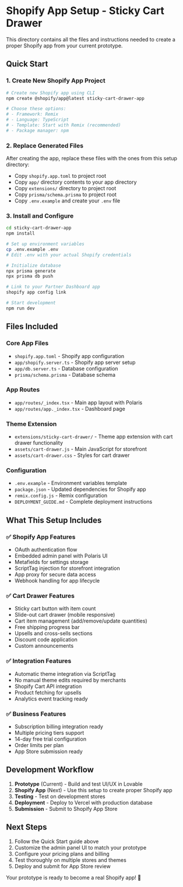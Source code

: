 # Shopify App Setup - Sticky Cart Drawer

This directory contains all the files and instructions needed to create a proper Shopify app from your current prototype.

## Quick Start

### 1. Create New Shopify App Project
```bash
# Create new Shopify app using CLI
npm create @shopify/app@latest sticky-cart-drawer-app

# Choose these options:
# - Framework: Remix
# - Language: TypeScript  
# - Template: Start with Remix (recommended)
# - Package manager: npm
```

### 2. Replace Generated Files
After creating the app, replace these files with the ones from this setup directory:

- Copy `shopify.app.toml` to project root
- Copy `app/` directory contents to your app directory
- Copy `extensions/` directory to project root
- Copy `prisma/schema.prisma` to project root
- Copy `.env.example` and create your `.env` file

### 3. Install and Configure

```bash
cd sticky-cart-drawer-app
npm install

# Set up environment variables
cp .env.example .env
# Edit .env with your actual Shopify credentials

# Initialize database
npx prisma generate
npx prisma db push

# Link to your Partner Dashboard app
shopify app config link

# Start development
npm run dev
```

## Files Included

### Core App Files
- `shopify.app.toml` - Shopify app configuration
- `app/shopify.server.ts` - Shopify app server setup
- `app/db.server.ts` - Database configuration
- `prisma/schema.prisma` - Database schema

### App Routes
- `app/routes/_index.tsx` - Main app layout with Polaris
- `app/routes/app._index.tsx` - Dashboard page

### Theme Extension
- `extensions/sticky-cart-drawer/` - Theme app extension with cart drawer functionality
- `assets/cart-drawer.js` - Main JavaScript for storefront
- `assets/cart-drawer.css` - Styles for cart drawer

### Configuration
- `.env.example` - Environment variables template
- `package.json` - Updated dependencies for Shopify app
- `remix.config.js` - Remix configuration
- `DEPLOYMENT_GUIDE.md` - Complete deployment instructions

## What This Setup Includes

### ✅ Shopify App Features
- OAuth authentication flow
- Embedded admin panel with Polaris UI  
- Metafields for settings storage
- ScriptTag injection for storefront integration
- App proxy for secure data access
- Webhook handling for app lifecycle

### ✅ Cart Drawer Features  
- Sticky cart button with item count
- Slide-out cart drawer (mobile responsive)
- Cart item management (add/remove/update quantities)
- Free shipping progress bar
- Upsells and cross-sells sections
- Discount code application
- Custom announcements

### ✅ Integration Features
- Automatic theme integration via ScriptTag
- No manual theme edits required by merchants
- Shopify Cart API integration
- Product fetching for upsells
- Analytics event tracking ready

### ✅ Business Features
- Subscription billing integration ready
- Multiple pricing tiers support
- 14-day free trial configuration
- Order limits per plan
- App Store submission ready

## Development Workflow

1. **Prototype** (Current) - Build and test UI/UX in Lovable
2. **Shopify App** (Next) - Use this setup to create proper Shopify app
3. **Testing** - Test on development stores
4. **Deployment** - Deploy to Vercel with production database
5. **Submission** - Submit to Shopify App Store

## Next Steps

1. Follow the Quick Start guide above
2. Customize the admin panel UI to match your prototype
3. Configure your pricing plans and billing
4. Test thoroughly on multiple stores and themes
5. Deploy and submit for App Store review

Your prototype is ready to become a real Shopify app! 🚀